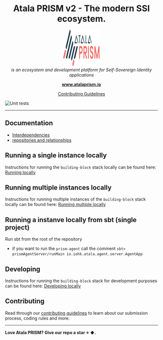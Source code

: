 <h1 align="center">Atala PRISM v2 - The modern SSI ecosystem.</h1>
<p align="center">
  <img src="docs/images/logos/atala-prism-logo.svg" alt="atala-prism-logo" width="120px" height="120px" />
  <br>
  <i> is an ecosystem and development platform for Self-Sovereign Identity applications
  </i>
  <br>
</p>
<p align="center">
  <a href="https://www.atalaprism.io">
    <strong>www.atalaprism.io</strong>
  </a>
  <br>
</p>
<p align="center">
  <a href="CONTRIBUTING.md">Contributing Guidelines</a>
</p>
<p align="center>
  <a href="https://github.com/input-output-hk/atala-prism-building-blocks/actions/workflows/prism-unit-tests.yml"> <img src="https://github.com/input-output-hk/atala-prism-building-blocks/actions/workflows/prism-unit-tests.yml/badge.svg" alt="Unit tests" /> </a>
</p>
<hr>

<!-- [![Unit tests](https://github.com/input-output-hk/atala-prism-building-blocks/actions/workflows/prism-unit-tests.yml/badge.svg)](https://github.com/input-output-hk/atala-prism-building-blocks/actions/workflows/prism-unit-tests.yml)
[![End-to-end tests](https://github.com/input-output-hk/atala-prism-building-blocks/actions/workflows/e2e-tests.yml/badge.svg)](https://github.com/input-output-hk/atala-prism-building-blocks/actions/workflows/e2e-tests.yml)
[![Performance tests](https://github.com/input-output-hk/atala-prism-building-blocks/actions/workflows/performance-tests.yml/badge.svg)](https://github.com/input-output-hk/atala-prism-building-blocks/actions/workflows/performance-tests.yml) -->

## Documentation

<!-- FIXME * [OpenAPI docs](openapi) -->

* [Interdependencies](./Interdependencies.md)
* [repositories and relationships](./RepositoriesRrelationships.md)

## Running a single instance locally

Instructions for running the `building-block` stack locally can be found here: [Running locally](infrastructure/local/README.md)

## Running multiple instances locally

Instructions for running multiple instances of the `building-block` stack locally can be found here: [Running multiple locally](infrastructure/multi/README.md)

## Running a instanve locally from sbt (single project)


Run sbt from the root of the repository
- if you want to run the `prism-agent` call the comment `sbt> prismAgentServer/runMain io.iohk.atala.agent.server.AgentApp`

## Developing

Instructions for running the `building-block` stack for development purposes can be found here: [Developing locally](infrastructure/local/README.md)


## Contributing

Read through our [contributing guidelines][contributing] to learn about our submission process, coding rules and more.

<hr>

**Love Atala PRISM? Give our repo a star :star: :arrow_up:.**

[openapi]: docs/README.md
[contributing]: CONTRIBUTING.md
